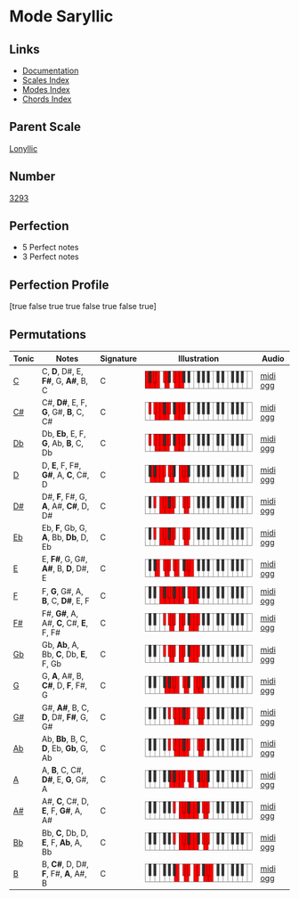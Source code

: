 # Mode Saryllic

## Links

- [Documentation](index.md)
- [Scales Index](Scales.md)
- [Modes Index](Modes.md)
- [Chords Index](Chords.md)

## Parent Scale

[Lonyllic](ScaleLonyllic.md)

## Number

[3293](https://ianring.com/musictheory/scales/3293)

## Perfection

- 5 Perfect notes
- 3 Perfect notes

## Perfection Profile

[true false true true false true false true]

## Permutations

| Tonic | Notes | Signature | Illustration | Audio |
|-------|-------|-----------|--------------|-------|
| [C](ModeCNaturalSaryllic.md) | C, **D**, D#, E, **F#**, G, **A#**, B, C | C | ![CNaturalSaryllic](ModeCNaturalSaryllic.png) | [midi](ModeCNaturalSaryllic.mid) [ogg](ModeCNaturalSaryllic.ogg) |
| [C#](ModeCSharpSaryllic.md) | C#, **D#**, E, F, **G**, G#, **B**, C, C# | C | ![CSharpSaryllic](ModeCSharpSaryllic.png) | [midi](ModeCSharpSaryllic.mid) [ogg](ModeCSharpSaryllic.ogg) |
| [Db](ModeDFlatSaryllic.md) | Db, **Eb**, E, F, **G**, Ab, **B**, C, Db | C | ![DFlatSaryllic](ModeDFlatSaryllic.png) | [midi](ModeDFlatSaryllic.mid) [ogg](ModeDFlatSaryllic.ogg) |
| [D](ModeDNaturalSaryllic.md) | D, **E**, F, F#, **G#**, A, **C**, C#, D | C | ![DNaturalSaryllic](ModeDNaturalSaryllic.png) | [midi](ModeDNaturalSaryllic.mid) [ogg](ModeDNaturalSaryllic.ogg) |
| [D#](ModeDSharpSaryllic.md) | D#, **F**, F#, G, **A**, A#, **C#**, D, D# | C | ![DSharpSaryllic](ModeDSharpSaryllic.png) | [midi](ModeDSharpSaryllic.mid) [ogg](ModeDSharpSaryllic.ogg) |
| [Eb](ModeEFlatSaryllic.md) | Eb, **F**, Gb, G, **A**, Bb, **Db**, D, Eb | C | ![EFlatSaryllic](ModeEFlatSaryllic.png) | [midi](ModeEFlatSaryllic.mid) [ogg](ModeEFlatSaryllic.ogg) |
| [E](ModeENaturalSaryllic.md) | E, **F#**, G, G#, **A#**, B, **D**, D#, E | C | ![ENaturalSaryllic](ModeENaturalSaryllic.png) | [midi](ModeENaturalSaryllic.mid) [ogg](ModeENaturalSaryllic.ogg) |
| [F](ModeFNaturalSaryllic.md) | F, **G**, G#, A, **B**, C, **D#**, E, F | C | ![FNaturalSaryllic](ModeFNaturalSaryllic.png) | [midi](ModeFNaturalSaryllic.mid) [ogg](ModeFNaturalSaryllic.ogg) |
| [F#](ModeFSharpSaryllic.md) | F#, **G#**, A, A#, **C**, C#, **E**, F, F# | C | ![FSharpSaryllic](ModeFSharpSaryllic.png) | [midi](ModeFSharpSaryllic.mid) [ogg](ModeFSharpSaryllic.ogg) |
| [Gb](ModeGFlatSaryllic.md) | Gb, **Ab**, A, Bb, **C**, Db, **E**, F, Gb | C | ![GFlatSaryllic](ModeGFlatSaryllic.png) | [midi](ModeGFlatSaryllic.mid) [ogg](ModeGFlatSaryllic.ogg) |
| [G](ModeGNaturalSaryllic.md) | G, **A**, A#, B, **C#**, D, **F**, F#, G | C | ![GNaturalSaryllic](ModeGNaturalSaryllic.png) | [midi](ModeGNaturalSaryllic.mid) [ogg](ModeGNaturalSaryllic.ogg) |
| [G#](ModeGSharpSaryllic.md) | G#, **A#**, B, C, **D**, D#, **F#**, G, G# | C | ![GSharpSaryllic](ModeGSharpSaryllic.png) | [midi](ModeGSharpSaryllic.mid) [ogg](ModeGSharpSaryllic.ogg) |
| [Ab](ModeAFlatSaryllic.md) | Ab, **Bb**, B, C, **D**, Eb, **Gb**, G, Ab | C | ![AFlatSaryllic](ModeAFlatSaryllic.png) | [midi](ModeAFlatSaryllic.mid) [ogg](ModeAFlatSaryllic.ogg) |
| [A](ModeANaturalSaryllic.md) | A, **B**, C, C#, **D#**, E, **G**, G#, A | C | ![ANaturalSaryllic](ModeANaturalSaryllic.png) | [midi](ModeANaturalSaryllic.mid) [ogg](ModeANaturalSaryllic.ogg) |
| [A#](ModeASharpSaryllic.md) | A#, **C**, C#, D, **E**, F, **G#**, A, A# | C | ![ASharpSaryllic](ModeASharpSaryllic.png) | [midi](ModeASharpSaryllic.mid) [ogg](ModeASharpSaryllic.ogg) |
| [Bb](ModeBFlatSaryllic.md) | Bb, **C**, Db, D, **E**, F, **Ab**, A, Bb | C | ![BFlatSaryllic](ModeBFlatSaryllic.png) | [midi](ModeBFlatSaryllic.mid) [ogg](ModeBFlatSaryllic.ogg) |
| [B](ModeBNaturalSaryllic.md) | B, **C#**, D, D#, **F**, F#, **A**, A#, B | C | ![BNaturalSaryllic](ModeBNaturalSaryllic.png) | [midi](ModeBNaturalSaryllic.mid) [ogg](ModeBNaturalSaryllic.ogg) |
